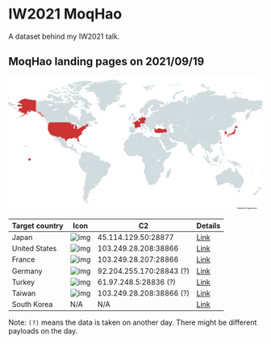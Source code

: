 # IW2021 MoqHao

A dataset behind my IW2021 talk.

## MoqHao landing pages on 2021/09/19

![map](./map.png)

| Target country | Icon                                                                                      | C2                       | Details                |
|----------------|-------------------------------------------------------------------------------------------|--------------------------|------------------------|
| Japan          | ![img](https://www.apklab.io/apkicon.png?iconid=5919483b8b1c03ddd76a66e1b0532af45198aef6) | 45.114.129.50:28877      | [Link](./jp/README.md) |
| United States  | ![img](https://www.apklab.io/apkicon.png?iconid=d6987a5ca241d82a52ff34701451702e0989703d) | 103.249.28.208:38866     | [Link](./us/README.md) |
| France         | ![img](https://www.apklab.io/apkicon.png?iconid=4313dc1434c41ac4c1afb93d074886ac59814a0d) | 103.249.28.207:28866     | [Link](./fr/README.md) |
| Germany        | ![img](https://www.apklab.io/apkicon.png?iconid=a2e48a55b56f844634bc19bfbe509f68682b62b5) | 92.204.255.170:28843 (?) | [Link](./de/README.md) |
| Turkey         | ![img](https://www.apklab.io/apkicon.png?iconid=c8d2cb1a9cd7a8e70cbdea906ce07717d9e8130e) | 61.97.248.5:28836 (?)    | [Link](./tr/README.md) |
| Taiwan         | ![img](https://www.apklab.io/apkicon.png?iconid=4313dc1434c41ac4c1afb93d074886ac59814a0d) | 103.249.28.208:38866 (?) | [Link](./tw/README.md) |
| South Korea    | N/A                                                                                       | N/A                      | [Link](./kr/README.md) |

Note: `(?)` means the data is taken on another day. There might be different payloads on the day.
